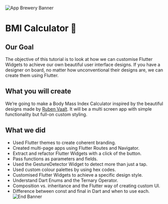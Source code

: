 ![App Brewery Banner](https://github.com/londonappbrewery/Images/blob/master/AppBreweryBanner.png)


# BMI Calculator 💪

## Our Goal

The objective of this tutorial is to look at how we can customise Flutter Widgets to achieve our own beautiful user interface designs. If you have a designer on board, no matter how unconventional their designs are, we can create them using Flutter. 


## What you will create

We’re going to make a Body Mass Index Calculator inspired by the beautiful designs made by [Ruben Vaalt](https://dribbble.com/shots/4585382-Simple-BMI-Calculator). It will be a multi screen app with simple functionality but full-on custom styling. 

## What we did

- Used Flutter themes to create coherent branding. 
- Created multi-page apps using Flutter Routes and Navigator.
- Extract and refactor Flutter Widgets with a click of the button. 
- Pass functions as parameters and fields.
- Used the GestureDetector Widget to detect more than just a tap.
- Used custom colour palettes by using hex codes.
- Customised Flutter Widgets to achieve a specific design style.
- Understand Dart Enums and the Ternary Operator.
- Composition vs. inheritance and the Flutter way of creating custom UI.
- Difference between const and final in Dart and when to use each.
![End Banner](https://github.com/londonappbrewery/Images/blob/master/readme-end-banner.png)
